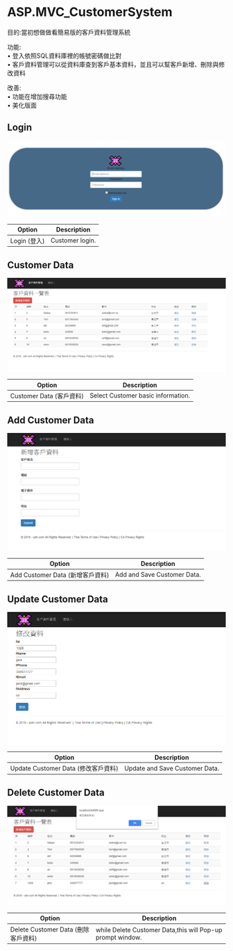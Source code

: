 # ASP.MVC_CustomerSystem

目的:當初想做做看簡易版的客戶資料管理系統


功能:  <br>
       • 登入依照SQL資料庫裡的帳號密碼做比對 <br>
	     • 客戶資料管理可以從資料庫查到客戶基本資料，並且可以幫客戶新增、刪除與修改資料 <br>
	   
改善: <br>
     • 功能在增加搜尋功能 <br>
		 • 美化版面 <br>

## Login 
<img src="https://github.com/TinaLebron/ASP.MVC_CustomerSystem/blob/master/login.PNG" />

| Option | Description |
| ------ | ----------- |
| Login (登入)   | Customer login. |

## Customer Data
<img src="https://github.com/TinaLebron/ASP.MVC_CustomerSystem/blob/master/list.PNG" />

| Option | Description |
| ------ | ----------- |
| Customer Data (客戶資料) | Select Customer basic information. |

## Add Customer Data
<img src="https://github.com/TinaLebron/ASP.MVC_CustomerSystem/blob/master/new.PNG" />

| Option | Description |
| ------ | ----------- |
| Add Customer Data (新增客戶資料)   | Add and Save Customer Data.  |

## Update Customer Data
<img src="https://github.com/TinaLebron/ASP.MVC_CustomerSystem/blob/master/update.PNG" />

| Option | Description |
| ------ | ----------- |
| Update Customer Data (修改客戶資料) | Update and Save Customer Data. |

## Delete Customer Data
<img src="https://github.com/TinaLebron/ASP.MVC_CustomerSystem/blob/master/delete.PNG" />

| Option | Description |
| ------ | ----------- |
| Delete Customer Data (刪除客戶資料) | while Delete Customer Data,this will Pop-up prompt window. |
